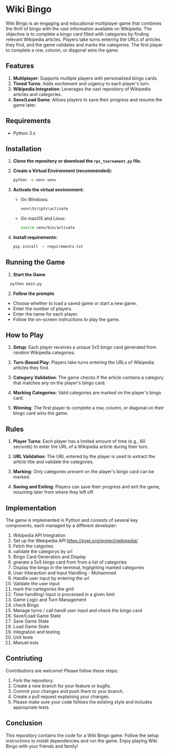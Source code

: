 # Wiki Bingo

Wiki Bingo is an engaging and educational multiplayer game that combines the thrill of bingo with the vast information available on Wikipedia. The objective is to complete a bingo card filled with categories by finding relevant Wikipedia articles. Players take turns entering the URLs of articles they find, and the game validates and marks the categories. The first player to complete a row, column, or diagonal wins the game.

## Features
1. **Multiplayer**: Supports multiple players with personalized bingo cards.
2. **Timed Turns**: Adds excitement and urgency to each player's turn.
3. **Wikipedia Integration**: Leverages the vast repository of Wikipedia articles and categories.
4. **Save/Load Game**: Allows players to save their progress and resume the game later.

## Requirements

- Python 3.x

## Installation

1. **Clone the repository or download the `rps_tournament.py` file.**

2. **Create a Virtual Environment (recommended):**

    ```bash
    python -m venv venv
    ```

3. **Activate the virtual environment:**

    - On Windows:

        ```bash
        venv\Scripts\activate
        ```

    - On macOS and Linux:

        ```bash
        source venv/bin/activate
        ```

4. **Install requirements:**

    ```bash
    pip install -r requirements.txt
    ```

## Running the Game

1. **Start the Game**
  ```bash
    python main.py
  ```
2. **Follow the prompts**
  - Choose whether to load a saved game or start a new game.
  - Enter the number of players.
  - Enter the name for each player.
  - Follow the on-screen instructions to play the game.



## How to Play
1. **Setup**: Each player receives a unique 5x5 bingo card generated from random Wikipedia categories.

2. **Turn-Based Play**: Players take turns entering the URLs of Wikipedia articles they find.

3. **Category Validation**: The game checks if the article contains a category that matches any on the player's bingo card.

4. **Marking Categories**: Valid categories are marked on the player's bingo card.

5. **Winning**: The first player to complete a row, column, or diagonal on their bingo card wins the game.

## Rules

1. **Player Turns**: Each player has a limited amount of time (e.g., 60 seconds) to enter the URL of a Wikipedia article during their turn.

2. **URL Validation**: The URL entered by the player is used to extract the article title and validate the categories.

3. **Marking**: Only categories present on the player's bingo card can be marked.

4. **Saving and Exiting**: Players can save their progress and exit the game, resuming later from where they left off.


## Implementation

The game is implemented in Python and consists of several key components, each managed by a different developer:

1. Wikipedia API Integration
  1. Set up the Wekipedia API https://pypi.org/project/wikipedia/
  2. Fetch the catgories
  3. validate the categorys by url
2. Bingo Card Generation and Display
  1. gnerate a 5x5 bingo card from from a list of categories
  2. Display the bingo in the terminal, higlighting marked categories
3. User Interaction and Input Handling - Mohammed
  1. Handle user input by entering the url
  2. Validate the user input 
  3. mark the cartegories the grid  
  4. Time handling/ Input is processed in a given limit                                     
4. Game Logic and Turn Management
  1. check Bingo
  2. Manage turns / call handl user input and check the bingo card
5. Save/Load Game State
  1. Save Game State
  2. Load Game State
6. Integration and testing
  1. Unit tests
  2. Manuel ests

## Contriuting

Contributions are welcome! Please follow these steps:

1. Fork the repository.
2. Create a new branch for your feature or bugfix.
3. Commit your changes and push them to your branch.
4. Create a pull request explaining your changes.
5. Please make sure your code follows the existing style and includes appropriate tests.

## Conclusion

This repository contains the code for a Wiki Bingo game. Follow the setup instructions to install dependencies and run the game. Enjoy playing Wiki Bingo with your friends and family!